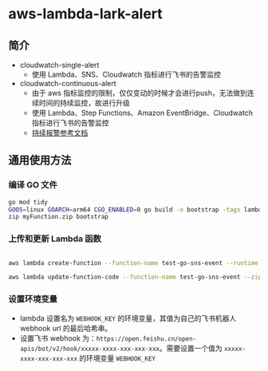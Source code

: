 # aws-lambda-lark-alert

## 简介
- cloudwatch-single-alert
    - 使用 Lambda、SNS、Cloudwatch 指标进行飞书的告警监控
- cloudwatch-continuous-alert
    - 由于 aws 指标监控的限制，仅仅变动的时候才会进行push，无法做到连续时间的持续监控，故进行升级
    - 使用 Lambda、Step Functions、Amazon EventBridge、Cloudwatch 指标进行飞书的告警监控
    - [持续报警参考文档](https://aws.amazon.com/cn/blogs/china/use-aws-step-functions-to-implement-continuous-amazon-cloudwatch-alarms/) 

## 通用使用方法

### 编译 GO 文件

```bash
go mod tidy
GOOS=linux GOARCH=arm64 CGO_ENABLED=0 go build -o bootstrap -tags lambda.norpc main.go
zip myFunction.zip bootstrap
```


### 上传和更新 Lambda 函数
```bash

aws lambda create-function --function-name test-go-sns-event --runtime provided.al2023 --handler bootstrap --architectures arm64 --role arn:aws:iam::{accountId}:role/lambda-ex --zip-file fileb://myFunction.zip

aws lambda update-function-code --function-name test-go-sns-event --zip-file fileb://myFunction.zip
```

### 设置环境变量

- lambda 设置名为 `WEBHOOK_KEY` 的环境变量，其值为自己的飞书机器人 webhook url 的最后哈希串。
- 设置飞书 webhook 为：`https://open.feishu.cn/open-apis/bot/v2/hook/xxxxx-xxxx-xxx-xxx-xxx`。需要设置一个值为 `xxxxx-xxxx-xxx-xxx-xxx` 的环境变量 `WEBHOOK_KEY`
